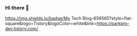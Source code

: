 ### Hi there 👋

https://img.shields.io/badge/My Tech Blog-656565?style=flat-square&logo=Tistory&logoColor=white&link=https://parkpro-dev.tistory.com/
